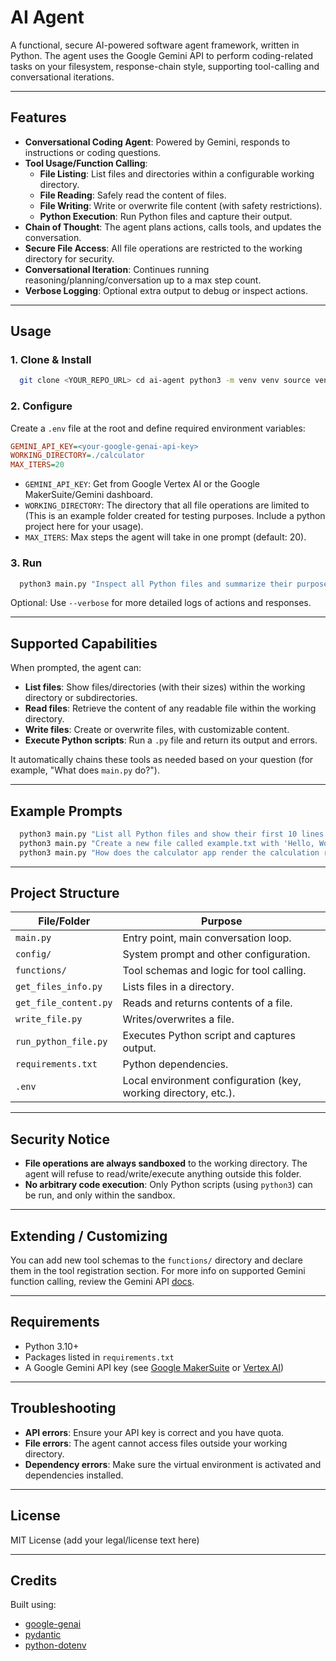 # AI Agent

A functional, secure AI-powered software agent framework, written in Python. The agent uses the Google Gemini API to perform coding-related tasks on your filesystem, response-chain style, supporting tool-calling and conversational iterations.

---

## Features

- **Conversational Coding Agent**: Powered by Gemini, responds to instructions or coding questions.
- **Tool Usage/Function Calling**: 
  - **File Listing**: List files and directories within a configurable working directory.
  - **File Reading**: Safely read the content of files.
  - **File Writing**: Write or overwrite file content (with safety restrictions).
  - **Python Execution**: Run Python files and capture their output.
- **Chain of Thought**: The agent plans actions, calls tools, and updates the conversation.
- **Secure File Access**: All file operations are restricted to the working directory for security.
- **Conversational Iteration**: Continues running reasoning/planning/conversation up to a max step count.
- **Verbose Logging**: Optional extra output to debug or inspect actions.

---

## Usage

### 1. **Clone & Install**

```sh
  git clone <YOUR_REPO_URL> cd ai-agent python3 -m venv venv source venv/bin/activate pip install -r requirements.txt
```

### 2. **Configure**

Create a `.env` file at the root and define required environment variables:

```ini
GEMINI_API_KEY=<your-google-genai-api-key>
WORKING_DIRECTORY=./calculator
MAX_ITERS=20
```

- `GEMINI_API_KEY`: Get from Google Vertex AI or the Google MakerSuite/Gemini dashboard.
- `WORKING_DIRECTORY`: The directory that all file operations are limited to (This is an example folder created for testing purposes. Include a python project here for your usage).
- `MAX_ITERS`: Max steps the agent will take in one prompt (default: 20).

### 3. **Run**

```sh
  python3 main.py "Inspect all Python files and summarize their purpose."
```

Optional: Use `--verbose` for more detailed logs of actions and responses.

---

## Supported Capabilities

When prompted, the agent can:

- **List files**: Show files/directories (with their sizes) within the working directory or subdirectories.
- **Read files**: Retrieve the content of any readable file within the working directory.
- **Write files**: Create or overwrite files, with customizable content.
- **Execute Python scripts**: Run a `.py` file and return its output and errors.

It automatically chains these tools as needed based on your question (for example, "What does `main.py` do?").

---

## Example Prompts

```sh
  python3 main.py "List all Python files and show their first 10 lines."
  python3 main.py "Create a new file called example.txt with 'Hello, World!' inside."
  python3 main.py "How does the calculator app render the calculation result?"
```

---

## Project Structure

| File/Folder                   | Purpose                                                         |
|-------------------------------|-----------------------------------------------------------------|
| `main.py`                     | Entry point, main conversation loop.                            |
| `config/`                     | System prompt and other configuration.                          |
| `functions/`                  | Tool schemas and logic for tool calling.                        |
| `get_files_info.py`           | Lists files in a directory.                                     |
| `get_file_content.py`         | Reads and returns contents of a file.                           |
| `write_file.py`               | Writes/overwrites a file.                                       |
| `run_python_file.py`          | Executes Python script and captures output.                     |
| `requirements.txt`            | Python dependencies.                                            |
| `.env`                        | Local environment configuration (key, working directory, etc.). |

---

## Security Notice

- **File operations are always sandboxed** to the working directory. The agent will refuse to read/write/execute anything outside this folder.
- **No arbitrary code execution**: Only Python scripts (using `python3`) can be run, and only within the sandbox.

---

## Extending / Customizing

You can add new tool schemas to the `functions/` directory and declare them in the tool registration section. For more info on supported Gemini function calling, review the Gemini API [docs](https://ai.google.dev/).

---

## Requirements

- Python 3.10+
- Packages listed in `requirements.txt`
- A Google Gemini API key (see [Google MakerSuite](https://makersuite.google.com/) or [Vertex AI](https://cloud.google.com/vertex-ai/generative-ai/docs/get-started))

---

## Troubleshooting

- **API errors**: Ensure your API key is correct and you have quota.
- **File errors**: The agent cannot access files outside your working directory.
- **Dependency errors**: Make sure the virtual environment is activated and dependencies installed.

---

## License

MIT License (add your legal/license text here)

---

## Credits

Built using:
- [google-genai](https://pypi.org/project/google-genai/)
- [pydantic](https://docs.pydantic.dev/)
- [python-dotenv](https://pypi.org/project/python-dotenv/)
